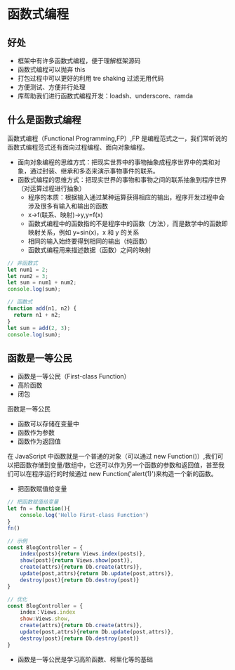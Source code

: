 # 函数式编程

## 好处

- 框架中有许多函数式编程，便于理解框架源码
- 函数式编程可以抛弃 this
- 打包过程中可以更好的利用 tre shaking 过滤无用代码
- 方便测试、方便并行处理
- 库帮助我们进行函数式编程开发：loadsh、underscore、ramda

## 什么是函数式编程

函数式编程（Functional Programming,FP）,FP 是编程范式之一，我们常听说的函数式编程范式还有面向过程编程、面向对象编程。

- 面向对象编程的思维方式：把现实世界中的事物抽象成程序世界中的类和对象，通过封装、继承和多态来演示事物事件的联系。
- 函数式编程的思维方式：把现实世界的事物和事物之间的联系抽象到程序世界（对运算过程进行抽象）
  - 程序的本质：根据输入通过某种运算获得相应的输出，程序开发过程中会涉及很多有输入和输出的函数
  - x->f(联系、映射)->y,y=f(x)
  - 函数式编程中的函数指的不是程序中的函数（方法），而是数学中的函数即映射关系，例如 y=sin(x)，x 和 y 的关系
  - 相同的输入始终要得到相同的输出（纯函数）
  - 函数式编程用来描述数据（函数）之间的映射

```js
// 非函数式
let num1 = 2;
let num2 = 3;
let sum = num1 + num2;
console.log(sum);

// 函数式
function add(n1, n2) {
  return n1 + n2;
}
let sum = add(2, 3);
console.log(sum);
```

## 函数是一等公民

- 函数是一等公民（First-class Function）
- 高阶函数
- 闭包

函数是一等公民

- 函数可以存储在变量中
- 函数作为参数
- 函数作为返回值

在 JavaScript 中函数就是一个普通的对象（可以通过 new Function()）,我们可以把函数存储到变量/数组中，它还可以作为另一个函数的参数和返回值，甚至我们可以在程序运行的时候通过 new Function('alert(1)')来构造一个新的函数。

- 把函数赋值给变量

```js
// 把函数赋值给变量
let fn = function(){
    console.log('Hello First-class Function')
}
fn()

// 示例
const BlogController = {
    index(posts){return Views.index(posts)},
    show(post){return Views.show(post)},
    create(attrs){return Db.create(attrs)},
    update(post,attrs){return Db.update(post,attrs)},
    destroy(post){return Db.destroy(post)}
}

// 优化
const BlogController = {
    index：Views.index
    show:Views.show,
    create(attrs){return Db.create(attrs)},
    update(post,attrs){return Db.update(post,attrs)},
    destroy(post){return Db.destroy(post)}
}
```

- 函数是一等公民是学习高阶函数、柯里化等的基础
